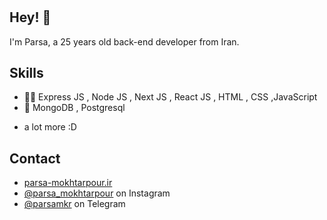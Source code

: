 <h1 align="center">
<!--   <img src="https://raw.githubusercontent.com/martonlederer/martonlederer/master/name.svg" alt="Marton Lederer" /> -->
</h1>

## Hey! 👋
I'm Parsa, a 25 years old back-end developer from Iran.

## Skills
- 👨‍💻 Express JS , Node JS , Next JS , React JS , HTML , CSS ,JavaScript
- 💽 MongoDB , Postgresql
+ a lot more :D

## Contact
- [parsa-mokhtarpour.ir](https://parsa-mokhtarpour.ir)
- [@parsa_mokhtarpour](https://www.instagram.com/parsa_mokhtarpour/) on Instagram
- [@parsamkr](https://t.me/parsamkr) on Telegram
